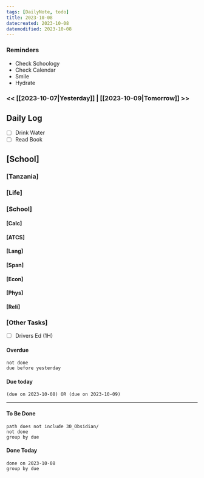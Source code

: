 ```yaml
---
tags: [DailyNote, todo]
title: 2023-10-08
datecreated: 2023-10-08
datemodified: 2023-10-08
---
```


### Reminders
- Check Schoology
- Check Calendar
- Smile
- Hydrate

### << [[2023-10-07|Yesterday]] | [[2023-10-09|Tomorrow]] >>

## Daily Log

- [ ] Drink Water
- [ ] Read Book

## [School]

### [Tanzania]

### [Life]

### [School]

#### [Calc]

#### [ATCS]

#### [Lang]

#### [Span]

#### [Econ]

#### [Phys]

#### [Reli]


### [Other Tasks]

- [ ] Drivers Ed (1H)

#### Overdue
```tasks
not done
due before yesterday
```
#### Due today

```tasks
(due on 2023-10-08) OR (due on 2023-10-09) 

```
---
#### To Be Done

```tasks
path does not include 30_Obsidian/
not done
group by due
```

#### Done Today

```tasks
done on 2023-10-08
group by due
```